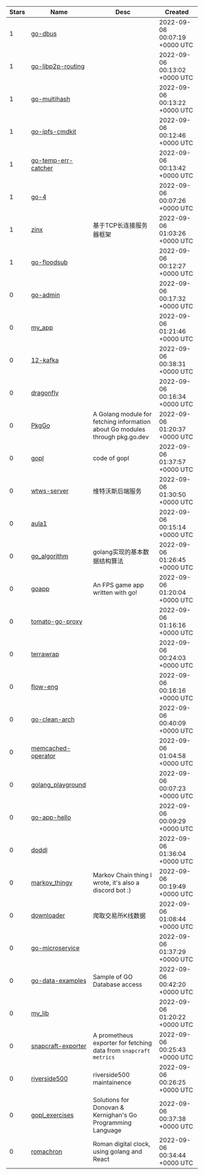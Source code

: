 | Stars | Name | Desc | Created | 
| ----- | ------- | ------------- | ------------- |
| 1 | [go-dbus](https://github.com/xmas7/go-dbus) |  | 2022-09-06 00:07:19 +0000 UTC |
| 1 | [go-libp2p-routing](https://github.com/xmas7/go-libp2p-routing) |  | 2022-09-06 00:13:02 +0000 UTC |
| 1 | [go-multihash](https://github.com/xmas7/go-multihash) |  | 2022-09-06 00:13:22 +0000 UTC |
| 1 | [go-ipfs-cmdkit](https://github.com/xmas7/go-ipfs-cmdkit) |  | 2022-09-06 00:12:46 +0000 UTC |
| 1 | [go-temp-err-catcher](https://github.com/xmas7/go-temp-err-catcher) |  | 2022-09-06 00:13:42 +0000 UTC |
| 1 | [go-4](https://github.com/xmas7/go-4) |  | 2022-09-06 00:07:26 +0000 UTC |
| 1 | [zinx](https://github.com/Drum-sys/zinx) | 基于TCP长连接服务器框架 | 2022-09-06 01:03:26 +0000 UTC |
| 1 | [go-floodsub](https://github.com/xmas7/go-floodsub) |  | 2022-09-06 00:12:27 +0000 UTC |
| 0 | [go-admin](https://github.com/Minori-ty/go-admin) |  | 2022-09-06 00:17:32 +0000 UTC |
| 0 | [my_app](https://github.com/jonbodner/my_app) |  | 2022-09-06 01:21:46 +0000 UTC |
| 0 | [12-kafka](https://github.com/fernandomarca/12-kafka) |  | 2022-09-06 00:38:31 +0000 UTC |
| 0 | [dragonfly](https://github.com/impossible98/dragonfly) |  | 2022-09-06 00:16:34 +0000 UTC |
| 0 | [PkgGo](https://github.com/punchinglikes/PkgGo) | A Golang module for fetching information about Go modules through pkg.go.dev | 2022-09-06 01:20:37 +0000 UTC |
| 0 | [gopl](https://github.com/ByteAKA8bit/gopl) | code of gopl | 2022-09-06 01:37:57 +0000 UTC |
| 0 | [wtws-server](https://github.com/FengXiaoFan/wtws-server) | 维特沃斯后端服务 | 2022-09-06 01:30:50 +0000 UTC |
| 0 | [aula1](https://github.com/JoaoVitorMartinez/aula1) |  | 2022-09-06 00:15:14 +0000 UTC |
| 0 | [go_algorithm](https://github.com/ljwtorch/go_algorithm) | golang实现的基本数据结构算法 | 2022-09-06 01:26:45 +0000 UTC |
| 0 | [goapp](https://github.com/bluJoker/goapp) | An FPS game app written with go! | 2022-09-06 01:20:04 +0000 UTC |
| 0 | [tomato-go-proxy](https://github.com/goldflag/tomato-go-proxy) |  | 2022-09-06 01:16:16 +0000 UTC |
| 0 | [terrawrap](https://github.com/infracasts/terrawrap) |  | 2022-09-06 00:24:03 +0000 UTC |
| 0 | [flow-eng](https://github.com/NubeDev/flow-eng) |  | 2022-09-06 00:16:16 +0000 UTC |
| 0 | [go-clean-arch](https://github.com/khuchuz/go-clean-arch) |  | 2022-09-06 00:40:09 +0000 UTC |
| 0 | [memcached-operator](https://github.com/hiramrx/memcached-operator) |  | 2022-09-06 01:04:58 +0000 UTC |
| 0 | [golang_playground](https://github.com/OussamaIdbid/golang_playground) |  | 2022-09-06 00:07:23 +0000 UTC |
| 0 | [go-app-hello](https://github.com/aarie33/go-app-hello) |  | 2022-09-06 00:09:29 +0000 UTC |
| 0 | [doddl](https://github.com/arush-sal/doddl) |  | 2022-09-06 01:36:04 +0000 UTC |
| 0 | [markov_thingy](https://github.com/danielh2942/markov_thingy) | Markov Chain thing I wrote, it's also a discord bot :) | 2022-09-06 00:19:49 +0000 UTC |
| 0 | [downloader](https://github.com/beatyman/downloader) | 爬取交易所K线数据 | 2022-09-06 01:08:44 +0000 UTC |
| 0 | [go-microservice](https://github.com/TulioGuaraldoB/go-microservice) |  | 2022-09-06 01:37:29 +0000 UTC |
| 0 | [go-data-examples](https://github.com/tsmoreland/go-data-examples) | Sample of GO Database access | 2022-09-06 00:42:20 +0000 UTC |
| 0 | [my_lib](https://github.com/jonbodner/my_lib) |  | 2022-09-06 01:20:22 +0000 UTC |
| 0 | [snapcraft-exporter](https://github.com/filecoin-project/snapcraft-exporter) | A prometheus exporter for fetching data from `snapcraft metrics` | 2022-09-06 00:25:43 +0000 UTC |
| 0 | [riverside500](https://github.com/erappon/riverside500) | riverside500 maintainence | 2022-09-06 00:26:25 +0000 UTC |
| 0 | [gopl_exercises](https://github.com/TiagoFlora/gopl_exercises) | Solutions for Donovan & Kernighan's Go Programming Language | 2022-09-06 00:37:38 +0000 UTC |
| 0 | [romachron](https://github.com/bucrogers/romachron) | Roman digital clock, using golang and React | 2022-09-06 00:34:44 +0000 UTC |

